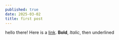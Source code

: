 ```yaml
---
published: true
date: 2025-03-02
title: first post
---
```

hello there! Here is a [link](example.com). **Bold**, _Italic_, then underlined